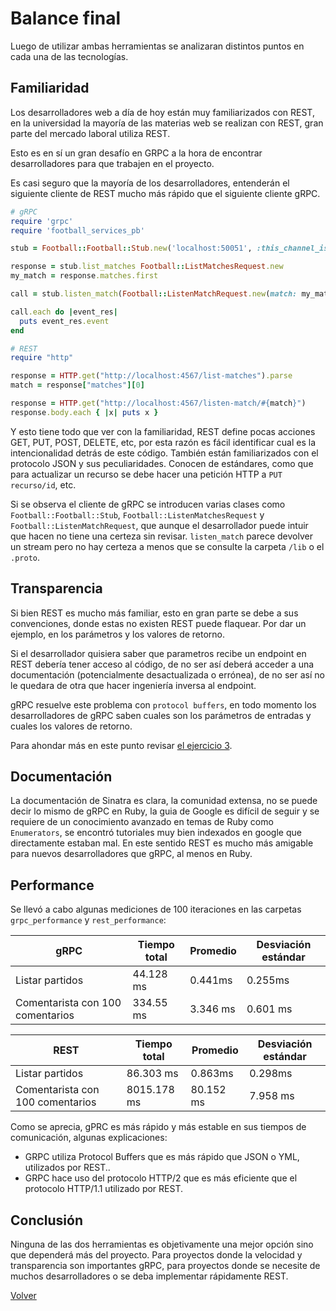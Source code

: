 # Balance final

Luego de utilizar ambas herramientas se analizaran distintos puntos en cada una de las tecnologías.

## Familiaridad

Los desarrolladores web a día de hoy están muy familiarizados con REST, en la universidad la mayoría de las materias web se realizan con REST, gran parte del mercado laboral utiliza REST.

Esto es en sí un gran desafío en GRPC a la hora de encontrar desarrolladores para que trabajen en el proyecto.

Es casi seguro que la mayoría de los desarrolladores, entenderán el siguiente cliente de REST mucho más rápido que el siguiente cliente gRPC.

```ruby
# gRPC
require 'grpc'
require 'football_services_pb'

stub = Football::Football::Stub.new('localhost:50051', :this_channel_is_insecure)

response = stub.list_matches Football::ListMatchesRequest.new
my_match = response.matches.first

call = stub.listen_match(Football::ListenMatchRequest.new(match: my_match))

call.each do |event_res|
  puts event_res.event
end
```

```ruby
# REST
require "http"

response = HTTP.get("http://localhost:4567/list-matches").parse
match = response["matches"][0]

response = HTTP.get("http://localhost:4567/listen-match/#{match}")
response.body.each { |x| puts x }
```

Y esto tiene todo que ver con la familiaridad, REST define pocas acciones GET, PUT, POST, DELETE, etc, por esta razón es fácil identificar cual es la intencionalidad detrás de este código.
También están familiarizados con el protocolo JSON y sus peculiaridades. Conocen de estándares, como que para actualizar un recurso se debe hacer una petición HTTP a  `PUT recurso/id`, etc.

Si se observa el cliente de gRPC se introducen varias clases como `Football::Football::Stub`, `Football::ListenMatchesRequest` y `Football::ListenMatchRequest`, que aunque el desarrollador puede intuir que hacen no tiene una certeza sin revisar. `listen_match` parece devolver un stream pero no hay certeza a menos que se consulte la carpeta `/lib` o el `.proto`.


## Transparencia

Si bien REST es mucho más familiar, esto en gran parte se debe a sus convenciones, donde estas no existen REST puede flaquear. Por dar un ejemplo, en los parámetros y los valores de retorno.

Si el desarrollador quisiera saber que parametros recibe un endpoint en REST debería tener acceso al código, de no ser así deberá acceder a una documentación (potencialmente desactualizada o errónea), de no ser así no le quedara de otra que hacer ingeniería inversa al endpoint.

gRPC resuelve este problema con `protocol buffers`, en todo momento los desarrolladores de gRPC saben cuales son los parámetros de entradas y cuales los valores de retorno.

Para ahondar más en este punto revisar [el ejercicio 3](../tp3/ej3.md).

## Documentación

La documentación de Sinatra es clara, la comunidad extensa, no se puede decir lo mismo de gRPC en Ruby, la guia de Google es difícil de seguir y se requiere de un conocimiento avanzado en temas de Ruby como `Enumerators`, se encontró tutoriales muy bien indexados en google que directamente estaban mal. En este sentido REST es mucho más amigable para nuevos desarrolladores que gRPC, al menos en Ruby.

## Performance

Se llevó a cabo algunas mediciones de 100 iteraciones en las carpetas `grpc_performance` y `rest_performance`:


| gRPC | Tiempo total | Promedio | Desviación estándar |
| ---------- | -- | -- | ---|
| Listar partidos | 44.128 ms | 0.441ms | 0.255ms
| Comentarista con 100 comentarios   | 334.55 ms     | 3.346 ms | 0.601 ms |


| REST | Tiempo total | Promedio | Desviación estándar |
| ---------- | -- | -- | ---|
| Listar partidos | 86.303 ms | 0.863ms | 0.298ms
| Comentarista con 100 comentarios   | 8015.178 ms     | 80.152 ms  | 7.958 ms |

Como se aprecia, gPRC es más rápido y más estable en sus tiempos de comunicación, algunas explicaciones:
* GRPC utiliza Protocol Buffers que es más rápido que JSON o YML, utilizados por REST..
* GRPC hace uso del protocolo HTTP/2 que es más eficiente que el protocolo HTTP/1.1 utilizado por REST.

## Conclusión

Ninguna de las dos herramientas es objetivamente una mejor opción sino que dependerá más del proyecto. Para proyectos donde la velocidad y transparencia son importantes gRPC, para proyectos donde se necesite de muchos desarrolladores o se deba implementar rápidamente REST.

[Volver](intro.md)